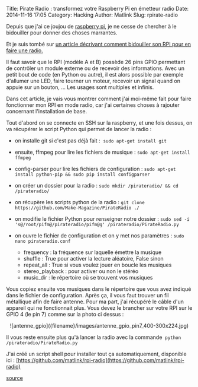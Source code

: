 Title: Pirate Radio : transformez votre Raspberry Pi en émetteur radio
Date: 2014-11-16 17:05
Category: Hacking
Author: Matlink
Slug: rpirate-radio

Depuis que j'ai ce joujou de [raspberry
pi](https://en.wikipedia.org/wiki/Raspberry_Pi), je ne cesse de
chercher à le bidouiller pour donner des choses marrantes.

Et je suis tombé sur [un article décrivant comment bidouiller son RPI
pour en faire une radio.](http://makezine.com/projects/make-38-cameras-and-av/raspberry-pirate-radio/)

Il faut savoir que le RPI (modèle A et B) possède 26 pins GPIO
permettant de contrôler un module externe ou de recevoir des
informations. Avec un petit bout de code (en Python ou autre), il est
alors possible par exemple d'allumer une LED, faire tourner un moteur,
recevoir un signal quand on appuie sur un bouton, ... Les usages sont
multiples et infinis.

Dans cet article, je vais vous montrer comment j'ai moi-même fait pour
faire fonctionner mon RPI en mode radio, car j'ai certaines choses à
rajouter concernant l'installation de base.

Tout d'abord on se connecte en SSH sur la raspberry, et une fois dessus,
on va récupérer le script Python qui permet de lancer la radio :

-  on installe git si c'est pas déjà fait : 
   ``sudo apt-get install git``
-  ensuite, ffmpeg pour lire les fichiers de musique :
   ``sudo apt-get install ffmpeg``
-  config-parser pour lire les fichiers de configuration :
   ``sudo apt-get install python-pip && sudo pip install configparser``
-  on créer un dossier pour la radio :
   ``sudo mkdir ∕pirateradio/ && cd /pirateradio/``
-  on récupère les scripts python de la radio :
   ``git clone https://github.com/Make-Magazine/PirateRadio ./``
-  on modifie le fichier Python pour renseigner notre dossier :
   ``sudo sed -i 's@/root/pifm@/pirateradio/pifm@g' /pirateradio/PirateRadio.py``
-  on ouvre le fichier de configuration et on y met nos paramètres :
   ``sudo nano pirateradio.conf``

   -  frequency : la fréquence sur laquelle émettre la musique
   -  shuffle : True pour activer la lecture aléatoire, False sinon
   -  repeat\_all : True si vous voulez jouer en boucle les musiques
   -  stereo\_playback : pour activer ou non le stéréo
   -  music\_dir : le répertoire où se trouvent vos musiques

Vous copiez ensuite vos musiques dans le répertoire que vous avez
indiqué dans le fichier de configuration. Après ça, il vous faut trouver
un fil métallique afin de faire antenne. Pour ma part, j'ai récupéré le
câble d'un appareil qui ne fonctionnait plus. Vous devez le brancher sur
votre RPI sur le GPIO 4 (le pin 7) comme sur la photo ci dessus :

<center>![antenne_gpio]({filename}/images/antenne_gpio_pin7_400-300x224.jpg)</center>

Il vous reste ensuite plus qu'à lancer la radio avec la commande 
``python /pirateradio/PirateRadio.py``

J'ai créé un script shell pour installer tout ça automatiquement,
disponible ici : [https://github.com/matlink/rpi-radio](https://github.com/matlink/rpi-radio)

[source](http://makezine.com/projects/make-38-cameras-and-av/raspberry-pirate-radio/)
